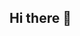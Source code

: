 ## Hi there 👋

<!--
- 🔭 hello, my name is Manda and i'm here to learn the digital business.
- 👯 i also want to collaborate with people who could help me in my learning.
- ⚡ and finally, i'll be happy to find a job in this field according to the skills i'll have acquired.
-->
